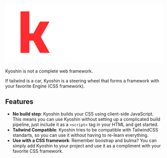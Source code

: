 ![Logo](LOGO.png)

Kyoshin is not a complete web framework.

If tailwind is a car, Kyoshin is a steering wheel that forms a framework with your favorite Engine (CSS framework).

## Features
- **No build step**: Kyoshin builds your CSS using client-side JavaScript. This means you can use Kyoshin without setting up a complicated build pipeline, just include it as a `<script>` tag in your HTML and get started.
- **Tailwind Compatible**: Kyoshin tries to be compatible with TailwindCSS standarts, so you can use it without having to re-learn everything.
- **Use with a CSS framework**: Remember boostrap and bulma? You can simply add Kyoshin to your project and use it as a compliment with your favorite CSS framework.
